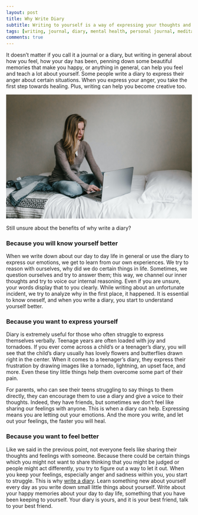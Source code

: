 ```yaml
---
layout: post
title: Why Write Diary
subtitle: Writing to yourself is a way of expressing your thoughts and feelings.
tags: [writing, journal, diary, mental health, personal journal, meditation, online journal, online diary]
comments: true
---
```


It doesn’t matter if you call it a journal or a diary, but writing in general about how you feel, how your day has been, penning down some beautiful memories that make you happy, or anything in general, can help you feel and teach a lot about yourself. 
Some people write a diary to express their anger about certain situations. When you express your anger, you take the first step towards healing. Plus, writing can help you become creative too. 

![Why Write Diary](/img/post/why-write-diary.jpg)

Still unsure about the benefits of why write a diary?

<h3>Because you will know yourself better</h3>
When we write down about our day to day life in general or use the diary to express our emotions, we get to learn from our own experiences. We try to reason with ourselves, why did we do certain things in life. Sometimes, we question ourselves and try to answer them; this way, we channel our inner thoughts and try to voice our internal reasoning. Even if you are unsure, your words display that to you clearly. While writing about an unfortunate incident, we try to analyze why in the first place, it happened. It is essential to know oneself, and when you write a diary, you start to understand yourself better. 

<h3>Because you want to express yourself</h3>
Diary is extremely useful for those who often struggle to express themselves verbally. Teenage years are often loaded with joy and tornadoes. If you ever come across a child’s or a teenager’s diary, you will see that the child’s diary usually has lovely flowers and butterflies drawn right in the center. When it comes to a teenager’s diary, they express their frustration by drawing images like a tornado, lightning, an upset face, and more. Even these tiny little things help them overcome some part of their pain. 

For parents, who can see their teens struggling to say things to them directly, they can encourage them to use a diary and give a voice to their thoughts. Indeed, they have friends, but sometimes we don’t feel like sharing our feelings with anyone. This is when a diary can help. Expressing means you are letting out your emotions. And the more you write, and let out your feelings, the faster you will heal. 

<h3>Because you want to feel better</h3>
Like we said in the previous point, not everyone feels like sharing their thoughts and feelings with someone. Because there could be certain things which you might not want to share thinking that you might be judged or people might act differently, you try to figure out a way to let it out. When you keep your feelings, especially anger and sadness within you, you start to struggle. This is why <a href="https://www.goodnightjournal.com">write a diary</a>. 
Learn something new about yourself every day as you write down small little things about yourself. Write about your happy memories about your day to day life, something that you have been keeping to yourself. Your diary is yours, and it is your best friend, talk to your best friend.
